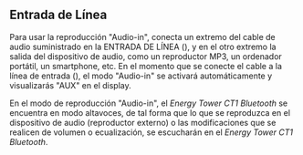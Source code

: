 ## Entrada de Línea

Para usar la reproducción "Audio-in", conecta un extremo del cable de audio suministrado en la ENTRADA DE LÍNEA (), y en el otro extremo la salida del dispositivo de audio, como un reproductor MP3, un ordenador portátil, un smartphone, etc. En el momento que se conecte el cable a la línea de entrada (), el modo "Audio-in" se activará automáticamente y visualizarás "AUX" en el display.

En el modo de reproducción "Audio-in", el *Energy Tower CT1 Bluetooth* se encuentra en modo altavoces, de tal forma que lo que se reproduzca en el dispositivo de audio (reproductor externo) o las modificaciones que se realicen de volumen o ecualización, se escucharán en el *Energy Tower CT1 Bluetooth*.
